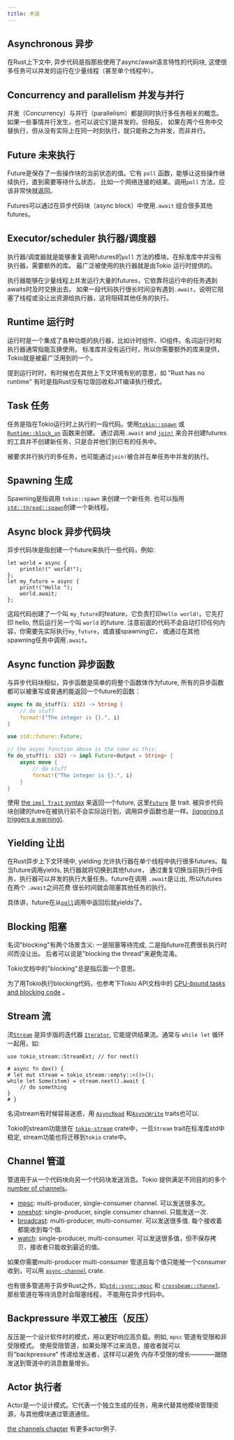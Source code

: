 ```yaml
---
title: 术语
---
```


## Asynchronous 异步

在Rust上下文中, 异步代码是指那些使用了async/await语言特性的代码块, 这使很多任务可以并发的运行在少量线程（甚至单个线程中）。

## Concurrency and parallelism 并发与并行

并发（Concurrency）与并行（parallelism）都是同时执行多任务相关的概念。如果一些事情并行发生，也可以说它们是并发的。但相反，
如果在两个任务中交替执行，但从没有实际上在同一时刻执行，就只能称之为并发，而非并行。

## Future 未来执行

Future是保存了一些操作块的当前状态的值。它有 `poll` 函数，能够让这些操作继续执行，直到需要等待什么状态，
比如一个网络连接的结果。调用`poll` 方法，应该非常快就返回。

Futures可以通过在异步代码块（async block）中使用`.await` 组合很多其他futures。

## Executor/scheduler 执行器/调度器

执行器/调度器就是能够重复调用futures的`poll` 方法的模块。在标准库中并没有执行器，需要额外的库。
最广泛被使用的执行器就是由Tokio 运行时提供的。

执行器能够在少量线程上并发运行大量的futures，它依靠将运行中的任务遇到awaits时及时交换出去。
如果一段代码执行很长时间没有遇到`.await`，说明它阻塞了线程或没让出资源给执行器，这将阻碍其他任务的执行。

## Runtime 运行时

运行时是一个集成了各种功能的执行器，比如计时组件、IO组件。名词运行时和执行器通常指能互换使用。
标准库并没有运行时，所以你需要额外的库来提供，Tokio就是被最广泛用到的一个。

提到运行时时，有时候也在其他上下文环境有别的意思，如 "Rust has no runtime" 有时是指Rust没有垃圾回收和JIT编译执行模式。

## Task 任务

任务是指在Tokio运行时上执行的一段代码。使用[`tokio::spawn`] 或 [`Runtime::block_on`] 函数来创建。
通过调用`.await` and [`join!`] 来合并创建futures的工具并不创建新任务，只是合并他们到已有的任务中。

被要求并行执行的多任务，也可能通过`join!`被合并在单任务中并发的执行。

[`tokio::spawn`]: https://docs.rs/tokio/1/tokio/fn.spawn.html
[`Runtime::block_on`]: https://docs.rs/tokio/1/tokio/runtime/struct.Runtime.html#method.block_on
[`join!`]: https://docs.rs/tokio/1/tokio/macro.join.html

## Spawning 生成

Spawning是指调用 `tokio::spawn` 来创建一个新任务. 也可以指用[`std::thread::spawn`]创建一个新线程。

[`tokio::spawn`]: https://docs.rs/tokio/1/tokio/fn.spawn.html
[`std::thread::spawn`]: https://doc.rust-lang.org/stable/std/thread/fn.spawn.html

## Async block 异步代码块

异步代码块是指创建一个future来执行一些代码，例如:

```
let world = async {
    println!(" world!");
};
let my_future = async {
    print!("Hello ");
    world.await;
};
```

这段代码创建了一个叫 `my_future`的feature，它负责打印`Hello world!`。它先打印 hello, 然后运行另一个叫
`world` 的future. 注意前面的代码不会自动打印任何内容，你需要先实际执行`my_future`，或直接spawning它，
或通过在其他spawning任务中调用`.await`。

## Async function 异步函数

与异步代码块相似，异步函数是简单的将整个函数体作为future, 所有的异步函数都可以被重写成普通的能返回一个future的函数：

```rust
async fn do_stuff(i: i32) -> String {
    // do stuff
    format!("The integer is {}.", i)
}
```

```rust
use std::future::Future;

// the async function above is the same as this:
fn do_stuff(i: i32) -> impl Future<Output = String> {
    async move {
        // do stuff
        format!("The integer is {}.", i)
    }
}
```

使用 [the `impl Trait` syntax][book10-02] 来返回一个future, 这里[`Future`] 是 trait. 
被异步代码块创建的futre在被执行前不会实际运行到，调用异步函数也是一样。[(ignoring it triggers a
warning)][unused-warning].

[book10-02]: https://doc.rust-lang.org/book/ch10-02-traits.html#returning-types-that-implement-traits
[`Future`]: https://doc.rust-lang.org/stable/std/future/trait.Future.html
[unused-warning]: https://play.rust-lang.org/?version=stable&mode=debug&edition=2018&gist=4faf44e08b4a3bb1269a7985460f1923

## Yielding 让出

在Rust异步上下文环境中, yielding 允许执行器在单个线程中执行很多futures。每当future调用yields, 执行器就将切换到其他future，
通过重复切换当前执行中任务，执行器可以并发的执行大量任务。future在调用 `.await`是让出, 所以futures在两个 `.await`之间花费
很长时间就会阻塞其他任务的执行。

具体讲，future在从[`poll`]调用中返回后就yields了。 

[`poll`]: https://doc.rust-lang.org/stable/std/future/trait.Future.html#method.poll

## Blocking 阻塞

名词"blocking"有两个场景含义: 一是阻塞等待完成, 二是指future花费很长执行时间而没让出。
后者可以说是"blocking the thread"来避免混淆。

Tokio文档中的"blocking"总是指后面一个意思。

为了用Tokio执行blocking代码，也参考下Tokio API文档中的 [CPU-bound tasks and blocking
code][api-blocking] 。

[api-blocking]: https://docs.rs/tokio/1/tokio/#cpu-bound-tasks-and-blocking-code

## Stream 流

流[`Stream`] 是异步版的迭代器 [`Iterator`], 它能提供结果流。通常与 `while let` 循环一起用，如:

```
use tokio_stream::StreamExt; // for next()

# async fn dox() {
# let mut stream = tokio_stream::empty::<()>();
while let Some(item) = stream.next().await {
    // do something
}
# }
```

名词stream有时候容易迷惑，用 [`AsyncRead`] 和[`AsyncWrite`] traits也可以.

Tokio的stream功能放在 [`tokio-stream`] crate中，一旦`Stream` trait在标准库std中稳定, stream功能也将迁移到`tokio` crate中。

[`Stream`]: https://docs.rs/tokio-stream/0.1/tokio/trait.Stream.html
[`tokio-stream`]: https://docs.rs/tokio-stream
[`Iterator`]: https://doc.rust-lang.org/stable/std/iter/trait.Iterator.html
[`AsyncRead`]: https://docs.rs/tokio/1/tokio/io/trait.AsyncRead.html
[`AsyncWrite`]: https://docs.rs/tokio/1/tokio/io/trait.AsyncWrite.html

## Channel 管道

管道用于从一个代码块向另一个代码块发送消息。Tokio 提供满足不同目的的多个[number of channels][channels]。

- [mpsc]: multi-producer, single-consumer channel. 可以发送很多次。
- [oneshot]: single-producer, single consumer channel. 只能发送一次.
- [broadcast]: multi-producer, multi-consumer. 可以发送很多值. 每个接收着都能收到每个值.
- [watch]: single-producer, multi-consumer. 可以发送很多值，但不保存拷贝，接收者只能收到最近的值。

如果你需要multi-producer multi-consumer 管道且每个值只能被一个consumer收到，可以用 [`async-channel`] crate.

也有很多管道用于异步Rust之外，如[`std::sync::mpsc`] 和 [`crossbeam::channel`]. 那些管道在等待消息时会阻塞线程，
不能用在异步代码中。

[channels]: https://docs.rs/tokio/1/tokio/sync/index.html
[mpsc]: https://docs.rs/tokio/1/tokio/sync/mpsc/index.html
[oneshot]: https://docs.rs/tokio/1/tokio/sync/oneshot/index.html
[broadcast]: https://docs.rs/tokio/1/tokio/sync/broadcast/index.html
[watch]: https://docs.rs/tokio/1/tokio/sync/watch/index.html
[`async-channel`]: https://docs.rs/async-channel/
[`std::sync::mpsc`]: https://doc.rust-lang.org/stable/std/sync/mpsc/index.html
[`crossbeam::channel`]: https://docs.rs/crossbeam/latest/crossbeam/channel/index.html

## Backpressure 半双工被压（反压）

反压是一个设计软件时的模式，用以更好响应高负载。例如,  `mpsc` 管道有受限和非受限模式。
使用受限管道，如果处理不过来消息，接收者就可以将"backpressure" 传递给发送者，这样可以避免
内存不受限的增长————跟随发送到管道中的消息数量增长。

## Actor 执行者

Actor是一个设计模式。它代表一个独立生成的任务，用来代替其他模块管理资源，与其他模块通过管道通信。

[the channels chapter] 有更多actor例子.

[the channels chapter]: /tokio/tutorial/channels
